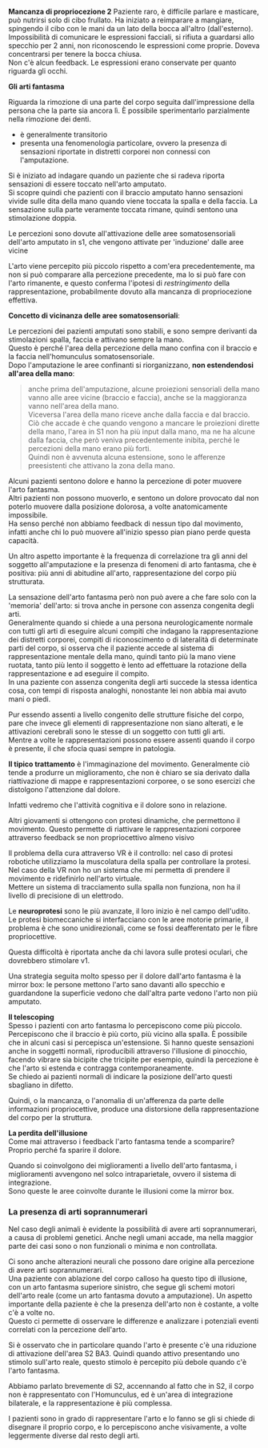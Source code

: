 **Mancanza di propriocezione 2**
Paziente raro, è difficile parlare e masticare, può nutrirsi solo di cibo frullato. Ha iniziato a reimparare a mangiare, spingendo il cibo con le mani da un lato della bocca all'altro (dall'esterno).  
Impossibilità di comunicare le espressioni facciali, si rifiuta a guardarsi allo specchio per 2 anni, non riconoscendo le espressioni come proprie. Doveva concentrarsi per tenere la bocca chiusa.   
Non c'è alcun feedback.
Le espressioni erano conservate per quanto riguarda gli occhi.  

**Gli arti fantasma**  

Riguarda la rimozione di una parte del corpo seguita dall'impressione della persona che la parte sia ancora lì. 
È possibile sperimentarlo parzialmente nella rimozione dei denti.  

- è generalmente transitorio
- presenta una fenomenologia particolare, ovvero la presenza di sensazioni riportate in distretti corporei non connessi con l'amputazione.  

Si è iniziato ad indagare quando un paziente che si radeva riporta sensazioni di essere toccato nell'arto amputato.  
Si scopre quindi che pazienti con il braccio amputato hanno sensazioni vivide sulle dita della mano quando viene toccata la spalla e della faccia. La sensazione sulla parte veramente toccata rimane, quindi sentono una stimolazione doppia.  

Le percezioni sono dovute all'attivazione delle aree somatosensoriali dell'arto amputato in s1, che vengono attivate per 'induzione' dalle aree vicine

L'arto viene percepito più piccolo rispetto a com'era precedentemente, ma non si può comparare alla percezione precedente, ma lo si può fare con l'arto rimanente, e questo conferma l'ipotesi di *restringimento* della rappresentazione, probabilmente dovuto alla mancanza di propriocezione effettiva.

**Concetto di vicinanza delle aree somatosensoriali**:  

Le percezioni dei pazienti amputati sono stabili, e sono sempre derivanti da stimolazioni spalla, faccia e attivano sempre la mano.  
Questo è perché l'area della percezione della mano confina con il braccio e la faccia nell'homunculus somatosensoriale.  
Dopo l'amputazione le aree confinanti si riorganizzano, **non estendendosi all'area della mano**:  

> anche prima dell'amputazione, alcune proiezioni sensoriali della mano vanno alle aree vicine (braccio e faccia), anche se la maggioranza vanno nell'area della mano.  
Viceversa l'area della mano riceve anche dalla faccia e dal braccio.  
Ciò che accade è che quando vengono a mancare le proiezioni dirette della mano, l'area in S1 non ha più input dalla mano, ma ne ha alcune dalla faccia, che però veniva precedentemente inibita, perché le percezioni della mano erano più forti.   
Quindi non è avvenuta alcuna estensione, sono le afferenze preesistenti che attivano la zona della mano.  

Alcuni pazienti sentono dolore e hanno la percezione di poter muovere l'arto fantasma.  
Altri pazienti non possono muoverlo, e sentono un dolore provocato dal non poterlo muovere dalla posizione dolorosa, a volte anatomicamente impossibile.  
Ha senso perché non abbiamo feedback di nessun tipo dal movimento, infatti anche chi lo può muovere all'inizio spesso pian piano perde questa capacità.  

Un altro aspetto importante è la frequenza di correlazione tra gli anni del soggetto all'amputazione e la presenza di fenomeni di arto fantasma, che è positiva: più anni di abitudine all'arto, rappresentazione del corpo più strutturata.  

La sensazione dell'arto fantasma però non può avere a che fare solo con la 'memoria' dell'arto: si trova anche in persone con assenza congenita degli arti.  
Generalmente quando si chiede a una persona neurologicamente normale con tutti gli arti di eseguire alcuni compiti che indagano la rappresentazione dei distretti corporei, compiti di riconoscimento o di lateralità di determinate parti del corpo, si osserva che il paziente accede al sistema di rappresentazione mentale della mano, quindi tanto più la mano viene ruotata, tanto più lento il soggetto è lento ad effettuare la rotazione della rappresentazione e ad eseguire il compito.  
In una paziente con assenza congenita degli arti succede la stessa identica cosa, con tempi di risposta analoghi, nonostante lei non abbia mai avuto mani o piedi.  

Pur essendo assenti a livello congenito delle strutture fisiche del corpo, pare che invece gli elementi di rappresentazione non siano alterati, e le attivazioni cerebrali sono le stesse di un soggetto con tutti gli arti.  
Mentre a volte le rappresentazioni possono essere assenti quando il corpo è presente, il che sfocia quasi sempre in patologia.  

**Il tipico trattamento** è l'immaginazione del movimento. Generalmente ciò tende a produrre un miglioramento, che non è chiaro se sia derivato dalla riattivazione di mappe e rappresentazioni corporee, o se sono esercizi che distolgono l'attenzione dal dolore.  

Infatti vedremo che l'attività cognitiva e il dolore sono in relazione.  

Altri giovamenti si ottengono con protesi dinamiche, che permettono il movimento. Questo permette di riattivare le rappresentazioni corporee attraverso feedback se non propriocettivo almeno visivo

Il problema della cura attraverso VR è il controllo: nel caso di protesi robotiche utilizziamo la muscolatura della spalla per controllare la protesi.  Nel caso della VR non ho un sistema che mi permetta di prendere il movimento e ridefinirlo nell'arto virtuale.  
Mettere un sistema di tracciamento sulla spalla non funziona, non ha il livello di precisione di un elettrodo.  

Le **neuroprotesi** sono le più avanzate, il loro inizio è nel campo dell'udito.  
Le protesi biomeccaniche si interfacciano con le aree motorie primarie, il problema è che sono unidirezionali, come se fossi deafferentato per le fibre propriocettive.  

Questa difficoltà è riportata anche da chi lavora sulle protesi oculari, che dovrebbero stimolare v1.  

Una strategia seguita molto spesso per il dolore dall'arto fantasma è la mirror box: le persone mettono l'arto sano davanti allo specchio e guardandone la superficie vedono che dall'altra parte vedono l'arto non più amputato.  

**Il telescoping**  
Spesso i pazienti con arto fantasma lo percepiscono come più piccolo. Percepiscono che il braccio è più corto, più vicino alla spalla. È possibile che in alcuni casi si percepisca un'estensione. Si hanno queste sensazioni anche in soggetti normali, riproducibili attraverso l'illusione di pinocchio, facendo vibrare sia bicipite che tricipite per esempio, quindi la percezione è che l'arto si estenda e contragga contemporaneamente.  
Se chiedo ai pazienti normali di indicare la posizione dell'arto questi sbagliano in difetto.  

Quindi, o la mancanza, o l'anomalia di un'afferenza da parte delle informazioni propriocettive, produce una distorsione della rappresentazione del corpo per la struttura.  


**La perdita dell'illusione**  
Come mai attraverso i feedback l'arto fantasma tende a scomparire?  Proprio perché fa sparire il dolore.  

Quando si coinvolgono dei miglioramenti a livello dell'arto fantasma, i miglioramenti avvengono nel solco intraparietale, ovvero il sistema di integrazione.  
Sono queste le aree coinvolte durante le illusioni come la mirror box.  

### La presenza di arti soprannumerari  

Nel caso degli animali è evidente la possibilità di avere arti soprannumerari, a causa di problemi genetici. Anche negli umani accade, ma nella maggior parte dei casi sono o non funzionali o minima e non controllata.  

Ci sono anche alterazioni neurali che possono dare origine alla percezione di avere arti soprannumerari.  
Una paziente con ablazione del corpo calloso ha questo tipo di illusione, con un arto fantasma superiore sinistro, che segue gli schemi motori dell'arto reale (come un arto fantasma dovuto a amputazione).  Un aspetto importante della paziente è che la presenza dell'arto non è costante, a volte c'è  a volte no.  
Questo ci permette di osservare le differenze e analizzare i potenziali eventi correlati con la percezione dell'arto.  

Si è osservato che in particolare quando l'arto è presente c'è una riduzione di attivazione dell'area S2 BA3. Quindi quando attivo presentando uno stimolo sull'arto reale, questo stimolo è percepito più debole quando c'è l'arto fantasma.  

Abbiamo parlato brevemente di S2, accennando al fatto che in S2, il corpo non è rappresentato con l'Homunculus, ed è un'area di integrazione bilaterale, e la rappresentazione è più complessa.  

I pazienti sono in grado di rappresentare l'arto e lo fanno se gli si chiede di disegnare il proprio corpo, e lo percepiscono anche visivamente, a volte leggermente diverse dal resto degli arti.  



